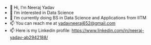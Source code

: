 - 👋 Hi, I’m Neeraj Yadav
- 👀 I’m interested in Data Science
- 🌱 I’m currently doing BS in Data Science and Applications from IITM
- 📫 You can reach me at yadavneeraj652@gmail.com
- 📫 Here is my Linkedin profile: https://www.linkedin.com/in/neeraj-yadav-ab2942188/

<!---
neeraj-iit/neeraj-iit is a ✨ special ✨ repository because its `README.md` (this file) appears on your GitHub profile.
You can click the Preview link to take a look at your changes.
--->
